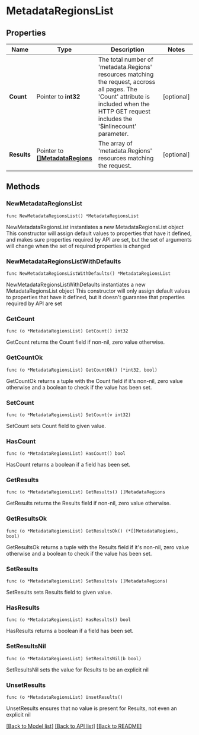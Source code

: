 # MetadataRegionsList

## Properties

Name | Type | Description | Notes
------------ | ------------- | ------------- | -------------
**Count** | Pointer to **int32** | The total number of &#39;metadata.Regions&#39; resources matching the request, accross all pages. The &#39;Count&#39; attribute is included when the HTTP GET request includes the &#39;$inlinecount&#39; parameter. | [optional] 
**Results** | Pointer to [**[]MetadataRegions**](MetadataRegions.md) | The array of &#39;metadata.Regions&#39; resources matching the request. | [optional] 

## Methods

### NewMetadataRegionsList

`func NewMetadataRegionsList() *MetadataRegionsList`

NewMetadataRegionsList instantiates a new MetadataRegionsList object
This constructor will assign default values to properties that have it defined,
and makes sure properties required by API are set, but the set of arguments
will change when the set of required properties is changed

### NewMetadataRegionsListWithDefaults

`func NewMetadataRegionsListWithDefaults() *MetadataRegionsList`

NewMetadataRegionsListWithDefaults instantiates a new MetadataRegionsList object
This constructor will only assign default values to properties that have it defined,
but it doesn't guarantee that properties required by API are set

### GetCount

`func (o *MetadataRegionsList) GetCount() int32`

GetCount returns the Count field if non-nil, zero value otherwise.

### GetCountOk

`func (o *MetadataRegionsList) GetCountOk() (*int32, bool)`

GetCountOk returns a tuple with the Count field if it's non-nil, zero value otherwise
and a boolean to check if the value has been set.

### SetCount

`func (o *MetadataRegionsList) SetCount(v int32)`

SetCount sets Count field to given value.

### HasCount

`func (o *MetadataRegionsList) HasCount() bool`

HasCount returns a boolean if a field has been set.

### GetResults

`func (o *MetadataRegionsList) GetResults() []MetadataRegions`

GetResults returns the Results field if non-nil, zero value otherwise.

### GetResultsOk

`func (o *MetadataRegionsList) GetResultsOk() (*[]MetadataRegions, bool)`

GetResultsOk returns a tuple with the Results field if it's non-nil, zero value otherwise
and a boolean to check if the value has been set.

### SetResults

`func (o *MetadataRegionsList) SetResults(v []MetadataRegions)`

SetResults sets Results field to given value.

### HasResults

`func (o *MetadataRegionsList) HasResults() bool`

HasResults returns a boolean if a field has been set.

### SetResultsNil

`func (o *MetadataRegionsList) SetResultsNil(b bool)`

 SetResultsNil sets the value for Results to be an explicit nil

### UnsetResults
`func (o *MetadataRegionsList) UnsetResults()`

UnsetResults ensures that no value is present for Results, not even an explicit nil

[[Back to Model list]](../README.md#documentation-for-models) [[Back to API list]](../README.md#documentation-for-api-endpoints) [[Back to README]](../README.md)


